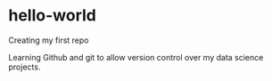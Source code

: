 # hello-world
Creating my first repo 

Learning Github and git to allow version control over my data science projects.

